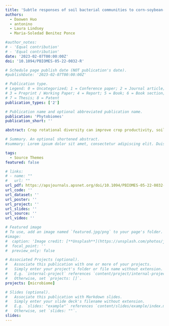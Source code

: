 ```yaml
---
title: 'Subtle responses of soil bacterial communities to corn-soybean-wheat rotation'
authors:
  - Daowen Huo
  - antonino
  - Laura Lindsey
  - Maria-Soledad Benitez Ponce

#author_notes:
# - 'Equal contribution'
# - 'Equal contribution'
date: '2023-02-07T00:00:00Z'
doi: '10.1094/PBIOMES-05-22-0032-R'

# Schedule page publish date (NOT publication's date).
#publishDate: '2023-02-07T00:00:00Z'

# Publication type.
# Legend: 0 = Uncategorized; 1 = Conference paper; 2 = Journal article;
# 3 = Preprint / Working Paper; 4 = Report; 5 = Book; 6 = Book section;
# 7 = Thesis; 8 = Patent
publication_types: ['2']

# Publication name and optional abbreviated publication name.
publication: 'Phytobiomes'
publication_short: ''

abstract: Crop rotational diversity can improve crop productivity, soil health, and boost soil microbial diversity. This research hypothesized that a three-year rotation of corn-soybean-wheat (CSW), compared to a two-year corn-soybean (CS) rotation, would result in a more diverse and more complex soil bacterial community, together with a greater abundance of beneficial bacteria. This was evaluated in a replicated experiment established in 2013 at two locations in Ohio (USA). The soil bacterial communities under soybean were compared between CS and CSW, at both studied sites, in 2018 and 2019, through 16S rDNA amplicon metabarcoding. Experimental site was the main driver of bacterial richness and evenness. Significant effects on bacterial community composition were observed in response to the interaction between site, rotational sequence, and year of study. Eight bacterial ASVs were identified within all CSW treatments and were not present in CS. Several taxa were differentially abundant between rotation treatments, including the genera Ralstonia being more abundant in CS. Co-occurrence networks, including hub taxa, were generally different between rotation treatments and year, with more structure observed in CSW networks for one of the studies sites. Few bacterial genera were consistently identified as hubs across all networks, including an unidentified Acidobacteriales, while other hubs were unique for CSW networks, including members of the family Gemmatimonadaceae. Finally, the composition of the bacterial communities at the northwestern site positively correlated with plant biomass and active carbon, whereas more recalcitrant pools (total C and organic water) correlated with the bacterial communities at the western site.

# Summary. An optional shortened abstract.
#summary: Lorem ipsum dolor sit amet, consectetur adipiscing elit. Duis posuere tellus ac convallis placerat. Proin tincidunt magna sed ex sollicitudin condimentum.

tags:
  - Source Themes
featured: false

# links:
# - name: ""
#   url: ""
url_pdf: https://apsjournals.apsnet.org/doi/10.1094/PBIOMES-05-22-0032-R
url_code: ''
url_dataset: ''
url_poster: ''
url_project: ''
url_slides: ''
url_source: ''
url_video: ''

# Featured image
# To use, add an image named `featured.jpg/png` to your page's folder.
#image:
#  caption: 'Image credit: [**Unsplash**](https://unsplash.com/photos/jdD8gXaTZsc)'
#  focal_point: ''
#  preview_only: false

# Associated Projects (optional).
#   Associate this publication with one or more of your projects.
#   Simply enter your project's folder or file name without extension.
#   E.g. `internal-project` references `content/project/internal-project/index.md`.
#   Otherwise, set `projects: []`.
projects: [microbiome]

# Slides (optional).
#   Associate this publication with Markdown slides.
#   Simply enter your slide deck's filename without extension.
#   E.g. `slides: "example"` references `content/slides/example/index.md`.
#   Otherwise, set `slides: ""`.
slides:
---
```

